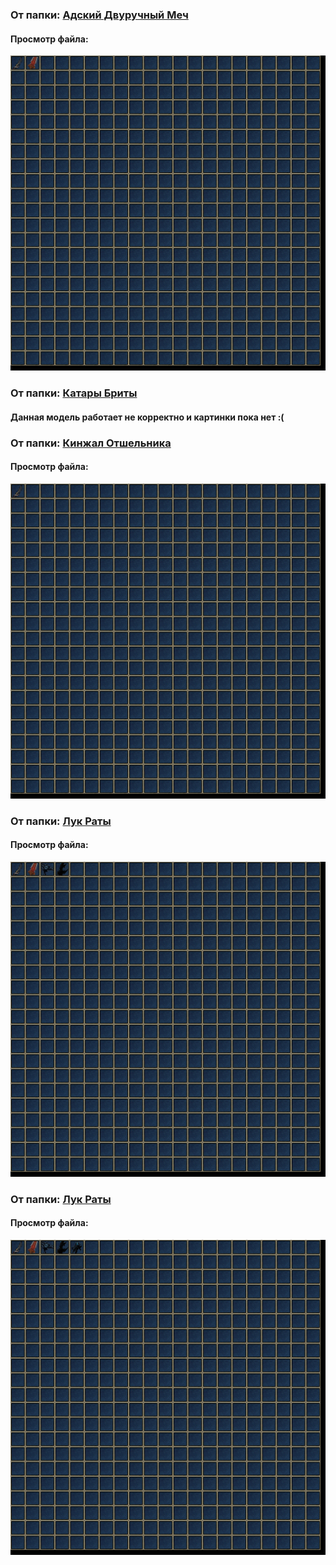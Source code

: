 ### От папки: [Адский Двуручный Меч](от%20Адского%20Двуручного%20Меча/)
#### Просмотр файла:
![item6661.png](от%20Адского%20Двуручного%20Меча/item6661.png)

### От папки: [Катары Бриты](от%20Катар%20Бриты/)
#### Данная модель работает не корректно и картинки пока нет :(

### От папки: [Кинжал Отшельника](от%20Кинжала%20Отшельника/)
#### Просмотр файла:
![item6661.png](от%20Кинжала%20Отшельника/item6661.png)

### От папки: [Лук Раты](от%20Лука%20Раты/)
#### Просмотр файла:
![item6661.png](от%20Лука%20Раты/item6661.png)

### От папки: [Лук Раты](от%20Скипетра%20Бриты/)
#### Просмотр файла:
![item6661.png](от%20Скипетра%20Бриты/item6661.png)